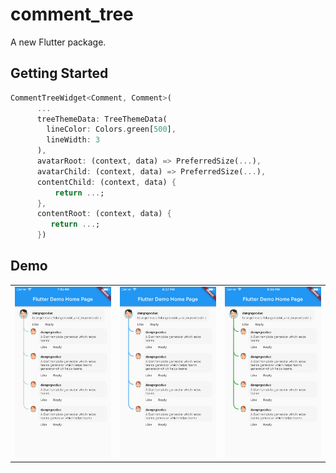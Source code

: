 # comment_tree

A new Flutter package.

## Getting Started
```dart
CommentTreeWidget<Comment, Comment>(
      ...
      treeThemeData: TreeThemeData(
        lineColor: Colors.green[500],
        lineWidth: 3
      ),
      avatarRoot: (context, data) => PreferredSize(...),
      avatarChild: (context, data) => PreferredSize(...),
      contentChild: (context, data) {
          return ...;
      },
      contentRoot: (context, data) {
         return ...;
      })
```

## Demo
|                             |                             |                             |
|:----------------------------|:----------------------------|:----------------------------|
| ![](demo/screen_demo.png)   | ![](demo/screen_demo_1.png) | ![](demo/screen_demo_2.png) |
